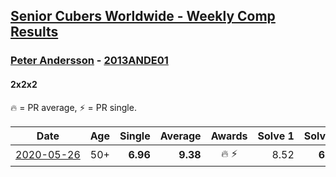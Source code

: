 <style>table {white-space: nowrap;}</style>

## [Senior Cubers Worldwide - Weekly Comp Results](/scw-comp/results/)
### [Peter Andersson](../peter_andersson.md) - [2013ANDE01](https://www.worldcubeassociation.org/persons/2013ANDE01?event=222)
#### 2x2x2

🔥 = PR average, ⚡ = PR single.

| Date | Age | Single | Average | Awards | Solve 1 | Solve 2 | Solve 3 | Solve 4 | Solve 5 | Video |
| :--: | :--: | --: | --: | :--: | --: | --: | --: | --: | --: | :-- |
| [2020-05-26](../../results/222/2020-05-26.md) | 50+ | **6.96** | **9.38** | 🔥 ⚡ | 8.52 | **6.96** | 11.89 | 8.23 | 11.39 | [Link](https://www.facebook.com/events/688407551989463/permalink/690673085096243/) |


<!-- Global site tag (gtag.js) - Google Analytics -->
<script async src="https://www.googletagmanager.com/gtag/js?id=UA-86348435-3"></script>
<script>window.dataLayer = window.dataLayer || []; function gtag() {dataLayer.push(arguments);} gtag('js', new Date()); gtag('config', 'UA-86348435-3');</script>
